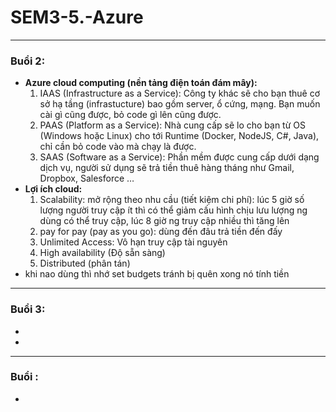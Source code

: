 # SEM3-5.-Azure

---
### Buổi 2:
- <strong>Azure cloud computing (nền tảng điện toán đám mây): </strong>
  1. IAAS (Infrastructure as a Service): Công ty khác sẽ cho bạn thuê cơ sở hạ tầng (infrastucture) bao gồm server, ổ cứng, mạng. Bạn muốn cài gì cũng được, bỏ code gì lên cũng được.
  2. PAAS (Platform as a Service): Nhà cung cấp sẽ lo cho bạn từ OS (Windows hoặc Linux) cho tới Runtime (Docker, NodeJS, C#, Java), chỉ cần bỏ code vào mà chạy là được.
  3. SAAS (Software as a Service): Phần mềm được cung cấp dưới dạng dịch vụ, người sử dụng sẽ trả tiền thuê hàng tháng như Gmail, Dropbox, Salesforce …
- <b>Lợi ích cloud:</b>
    1. Scalability: mở rộng theo nhu cầu (tiết kiệm chi phí): lúc 5 giờ số lượng người truy cập ít thì có thể giảm cấu hình chịu lưu lượng ng dùng có thể truy cập, lúc 8 giờ ng truy cập nhiều thì tăng lên
    2. pay for pay (pay as you go): dùng đến đâu trả tiền đến đấy
    3. Unlimited Access: Vô hạn truy cập tài nguyên
    4. High availability (Độ sẵn sàng)
    5. Distributed (phân tán)
- khi nao dùng thì nhớ set budgets tránh bị quên xong nó tính tiền

---
### Buổi 3:
- 
- 


---
### Buổi :
- 
